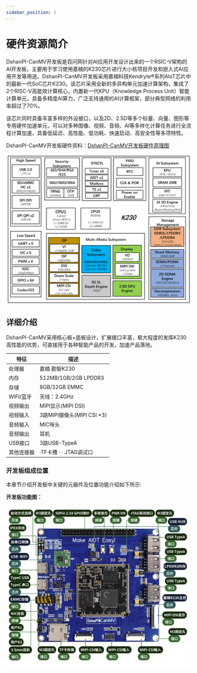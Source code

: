 ```yaml
---
sidebar_position: 1
---
```


# 硬件资源简介

DshanPI-CanMV开发板是百问网针对AI应用开发设计出来的一个RSIC-V架构的AI开发板，主要用于学习使用嘉楠的K230芯片进行大小核项目开发和嵌入式AI应用开发等用途。DshanPI-CanMV开发板采用嘉楠科技Kendryte®系列AIoT芯片中的最新一代SoC芯片K230。该芯片采用全新的多异构单元加速计算架构，集成了2个RISC-V高能效计算核心，内置新一代KPU（Knowledge Process Unit）智能计算单元，具备多精度AI算力，广泛支持通用的AI计算框架，部分典型网络的利用率超过了70%。

该芯片同时具备丰富多样的外设接口，以及2D、2.5D等多个标量、向量、图形等专用硬件加速单元，可以对多种图像、视频、音频、AI等多样化计算任务进行全流程计算加速，具备低延迟、高性能、低功耗、快速启动、高安全性等多项特性。

DshanPI-CanMV开发板硬件资料：[DshanPI-CanMV开发板硬件原理图](https://dl.100ask.net/Hardware/MPU/DshanPIxCanMV/)

![K230_block_diagram1](${images}/K230_block_diagram1.png)



## 详细介绍

DshanPI-CanMV采用核心板+底板设计，扩展接口丰富，极大程度的发挥K230高性能的优势，可直接用于各种智能产品的开发，加速产品落地。

| 特征       | 描述                       |
| ---------- | -------------------------- |
| 处理器     | 嘉楠 勘智K230              |
| 内存       | 512MB/1GB/2GB LPDDR3       |
| 存储       | 8GB/32GB EMMC              |
| WIFI/蓝牙  | 天线：2.4GHz               |
| 视频输出   | MIPI显示(MIPI DSI)         |
| 视频输入   | 3路MIPI摄像头(MIPI CSI *3) |
| 音频输入   | MIC咪头                    |
| 音频输出   | 耳机                       |
| USB接口    | 3路USB-TypeA               |
| 其他连接器 | ·TF卡槽 · · JTAG调试口     |

### 开发板组成位置

 本章节介绍开发板中关键的元器件及位置功能介绍如下所示:

**开发板功能图：**

![image-20240729155648319](${images}/image-20240729155648319.png)
